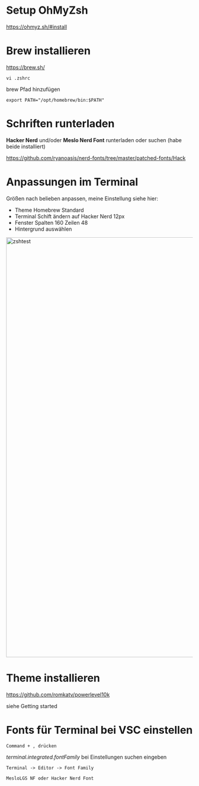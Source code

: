 # Setup OhMyZsh

https://ohmyz.sh/#install

# Brew installieren

https://brew.sh/
    
    vi .zshrc
    
brew Pfad hinzufügen

    export PATH="/opt/homebrew/bin:$PATH"

# Schriften runterladen

**Hacker Nerd** und/oder **Meslo Nerd Font** runterladen oder suchen
(habe beide installiert)

https://github.com/ryanoasis/nerd-fonts/tree/master/patched-fonts/Hack

# Anpassungen im Terminal

Größen nach belieben anpassen, meine Einstellung siehe hier:

 - Theme Homebrew Standard
 - Terminal Schift ändern auf Hacker Nerd 12px
 - Fenster Spalten 160 Zeilen 48
 - Hintergrund auswählen

<img width="1130" alt="zshtest" src="https://github.com/markusweiss/console-stuff/assets/2033988/e47cbee6-3421-48b1-b346-2fc47eb2e3e4">


# Theme installieren

https://github.com/romkatv/powerlevel10k

siehe Getting started

# Fonts für Terminal bei VSC einstellen

    Command + , drücken

*terminal.integrated.fontFamily* bei Einstellungen suchen eingeben

    Terminal -> Editor -> Font Family

    MesloLGS NF oder Hacker Nerd Font

